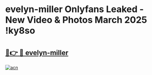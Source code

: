 # evelyn-miller Onlyfans Leaked - New Video & Photos March 2025 !ky8so

# <h2><a href="https://tj0dqh.iuczelnia.edu.pl?title=evelyn-miller&ref=ky8so">🔗👉 🔴 evelyn-miller</a></h2>

[![acn](https://github.com/user-attachments/assets/0f9c940e-d8b0-45ae-aac7-cd30a18b3e1c)](https://tj0dqh.iuczelnia.edu.pl?title=evelyn-miller&ref=ky8so)

